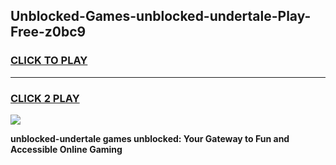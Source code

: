 
## Unblocked-Games-unblocked-undertale-Play-Free-z0bc9
<h3>
<a href="https://premium76.site?title=unblocked-undertale&ref=22A">CLICK TO PLAY</a></h3>
<hr>

<h3>
<a href="https://premium76.site?title=unblocked-undertale&ref=22A">CLICK 2 PLAY</a>
  
</h3>

<a href="https://premium76.site?title=unblocked-undertale&ref=22A"><img src="https://clearcache.store/games.png"></a>


**unblocked-undertale games unblocked: Your Gateway to Fun and Accessible Online Gaming**
